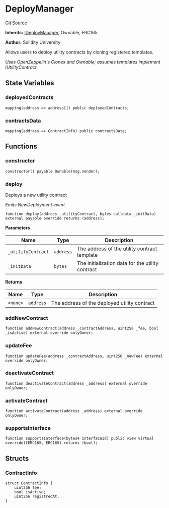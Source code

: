 # DeployManager
[Git Source](https://github.com/SolidityUniversity/smart-deployer/blob/c317992a2ee80ce05c7c36182238c87b8702d943/src/DeployManager/DeployManager.sol)

**Inherits:**
[IDeployManager](/src/DeployManager/IDeployManager.sol/interface.IDeployManager.md), Ownable, ERC165

**Author:**
Solidity University

Allows users to deploy utility contracts by cloning registered templates.

*Uses OpenZeppelin's Clones and Ownable; assumes templates implement IUtilityContract.*


## State Variables
### deployedContracts

```solidity
mapping(address => address[]) public deployedContracts;
```


### contractsData

```solidity
mapping(address => ContractInfo) public contractsData;
```


## Functions
### constructor


```solidity
constructor() payable Ownable(msg.sender);
```

### deploy

Deploys a new utility contract

*Emits NewDeployment event*


```solidity
function deploy(address _utilityContract, bytes calldata _initData) external payable override returns (address);
```
**Parameters**

|Name|Type|Description|
|----|----|-----------|
|`_utilityContract`|`address`|The address of the utility contract template|
|`_initData`|`bytes`|The initialization data for the utility contract|

**Returns**

|Name|Type|Description|
|----|----|-----------|
|`<none>`|`address`|The address of the deployed utility contract|


### addNewContract


```solidity
function addNewContract(address _contractAddress, uint256 _fee, bool _isActive) external override onlyOwner;
```

### updateFee


```solidity
function updateFee(address _contractAddress, uint256 _newFee) external override onlyOwner;
```

### deactivateContract


```solidity
function deactivateContract(address _address) external override onlyOwner;
```

### activateContract


```solidity
function activateContract(address _address) external override onlyOwner;
```

### supportsInterface


```solidity
function supportsInterface(bytes4 interfaceId) public view virtual override(IERC165, ERC165) returns (bool);
```

## Structs
### ContractInfo

```solidity
struct ContractInfo {
    uint256 fee;
    bool isActive;
    uint256 registredAt;
}
```

